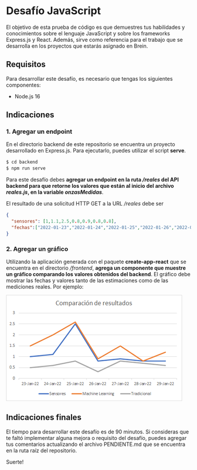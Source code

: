 # Desafío JavaScript

El objetivo de esta prueba de código es que demuestres tus habilidades y conocimientos sobre el lenguaje JavaScript y sobre los frameworks Express.js y React. Además, sirve como referencia para el trabajo que se desarrolla en los proyectos que estarás asignado en Brein.

## Requisitos

Para desarrollar este desafío, es necesario que tengas los siguientes componentes:

- Node.js 16

## Indicaciones

### 1. Agregar un endpoint

En el directorio backend de este repositorio se encuentra un proyecto desarrollado en Express.js. Para ejecutarlo, puedes utilizar el script **serve**.

```sh
$ cd backend
$ npm run serve
```

Para este desafío debes **agregar un endpoint en la ruta _/reales_ del API backend para que retorne los valores que están al inicio del archivo _reales.js_, en la variable _onzasMedidas_**.

El resultado de una solicitud HTTP GET a la URL _/reales_ debe ser

```json
{
  "sensores": [1,1.1,2.5,0.8,0.9,0.8,0.8],
  "fechas":["2022-01-23","2022-01-24","2022-01-25","2022-01-26","2022-01-27","2022-01-28","2022-01-29"]
}
```

### 2. Agregar un gráfico

Utilizando la aplicación generada con el paquete **create-app-react** que se encuentra en el directorio _/frontend_, **agrega un componente que muestre un gráfico comparando los valores obtenidos del backend**. El gráfico debe mostrar las fechas y valores tanto de las estimaciones como de las mediciones reales. Por ejemplo:

![Gráfico comparativo](./chart.png)

## Indicaciones finales

El tiempo para desarrollar este desafío es de 90 minutos. Si consideras que te faltó implementar alguna mejora o requisito del desafío, puedes agregar tus comentarios actualizando el archivo PENDIENTE.md que se encuentra en la ruta raíz del repositorio.

Suerte!